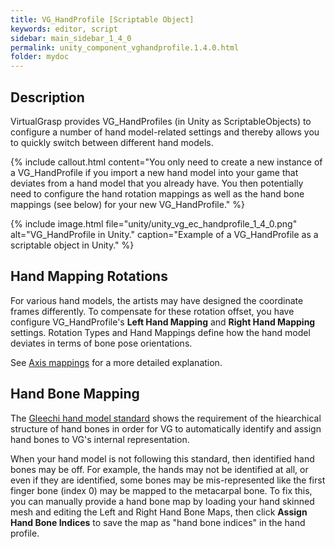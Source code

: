 ```yaml
---
title: VG_HandProfile [Scriptable Object]
keywords: editor, script
sidebar: main_sidebar_1_4_0
permalink: unity_component_vghandprofile.1.4.0.html
folder: mydoc
---
```


## Description

VirtualGrasp provides VG_HandProfiles (in Unity as ScriptableObjects) to configure a number of hand model-related settings and thereby allows you to quickly switch between different hand models.

{% include callout.html content="You only need to create a new instance of a VG_HandProfile if you import a new hand model into your game that deviates from a hand model that you already have. You then potentially need to configure the hand rotation mappings as well as the hand bone mappings (see below) for your new VG_HandProfile." %}

{% include image.html file="unity/unity_vg_ec_handprofile_1_4_0.png" alt="VG_HandProfile in Unity." caption="Example of a VG_HandProfile as a scriptable object in Unity." %}

## Hand Mapping Rotations

For various hand models, the artists may have designed the coordinate frames differently. To compensate for these rotation offset, you have configure VG_HandProfile's **Left Hand Mapping** and **Right Hand Mapping** settings. Rotation Types and Hand Mappings define how the hand model deviates in terms of bone pose orientations. 

See [Axis mappings](axis_mappings.1.4.0.html) for a more detailed explanation.

## Hand Bone Mapping

The [Gleechi hand model standard](avatars.1.4.0.html#hand-model-standard) shows the requirement of the hiearchical structure of hand bones in order for VG to automatically identify and assign hand bones to VG's internal representation. 

When your hand model is not following this standard, then identified hand bones may be off. For example, the hands may not be identified at all, or even if they are identified, some bones may be mis-represented like the first finger bone (index 0) may be mapped to the metacarpal bone. To fix this, you can manually provide a hand bone map by loading your hand skinned mesh and editing the Left and Right Hand Bone Maps, then click **Assign Hand Bone Indices** to save the map as "hand bone indices" in the hand profile.
